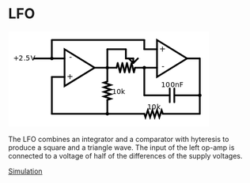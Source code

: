 # LFO

![LFO](preview.png)

The LFO combines an integrator and a comparator with hyteresis to produce a square and a triangle wave. The input of the left op-amp is connected to a voltage of half of the differences of the supply voltages.

[Simulation](http://www.falstad.com/circuit/circuitjs.html?cct=$+4+0.000005+54.00526672067058+50+5+43%0Aa+-208+128+-112+128+8+5+0+1000000+2.5+4.215875608756964+100000%0Aa+-48+112+48+112+9+5+0+1000000+2.4999656842036506+2.5+100000%0Ar+-112+128+-112+208+0+10000%0Ar+-112+208+48+208+0+10000%0A174+-112+128+-48+128+0+1000000+0.8960000000000001+Resistance%0Aw+-112+128+-112+96+0%0Aw+-112+96+-80+96+0%0Aw+-80+96+-80+112+0%0Aw+-208+112+-208+80+0%0Aw+-48+96+-48+80+0%0Aw+-48+80+-208+80+0%0Ac+-48+176+48+176+0+1.0000000000000001e-7+-0.9316139507494023%0Aw+48+112+48+176+0%0Aw+-48+176+-48+128+0%0Aw+48+176+48+208+0%0Aw+-208+144+-208+208+0%0Aw+-208+208+-112+208+0%0AR+-208+112+-256+112+0+0+40+2.5+0+0+0.5%0A)